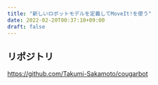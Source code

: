 ```yaml
---
title: "新しいロボットモデルを定義してMoveIt!を使う"
date: 2022-02-20T00:37:10+09:00
draft: false
---
```


## リポジトリ
https://github.com/Takumi-Sakamoto/cougarbot